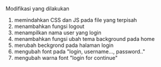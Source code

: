 Modifikasi yang dilakukan
1. memindahkan CSS dan JS pada file yang terpisah 
2. menambahkan fungsi logout
3. menampilkan nama user yang login
4. menambahkan fungsi ubah tema background pada home
5. merubah beckgrond pada halaman login
6. mengubah font pada "login, username..., password.."
7. mengubah warna font "login for continue"
